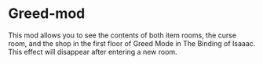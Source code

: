 # Greed-mod

This mod allows you to see the contents of both item rooms, the curse room, and the shop in the first floor of Greed Mode in The Binding of Isaaac. This effect will disappear after entering a new room.